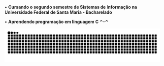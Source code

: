 • **Cursando o segundo semestre de Sistemas de Informação na Universidade Federal de Santa Maria - Bacharelado**

• **Aprendendo programação em linguagem C ⌃-⌃**

![Snake animation](https://github.com/rafaelamumbach/rafaelamumbach/blob/output/github-contribution-grid-snake.svg)
